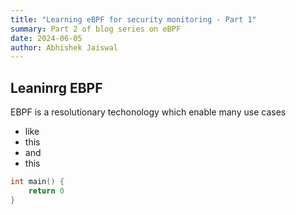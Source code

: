 ```yaml
---
title: "Learning eBPF for security monitoring - Part 1"
summary: Part 2 of blog series on eBPF
date: 2024-06-05
author: Abhishek Jaiswal
---
```



## Leaninrg EBPF

EBPF is a resolutionary techonology which enable many use cases 

- like 
- this
- and 
- this

```c
int main() {
    return 0
}
```